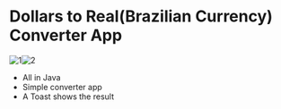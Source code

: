 # Dollars to Real(Brazilian Currency) Converter App
![1](https://user-images.githubusercontent.com/54600376/107769115-40df0d80-6d16-11eb-98cb-9b72c200273e.JPG)![2](https://user-images.githubusercontent.com/54600376/107769119-42103a80-6d16-11eb-8e04-653c0f3a465c.JPG)

- All in Java
- Simple converter app
- A Toast shows the result
